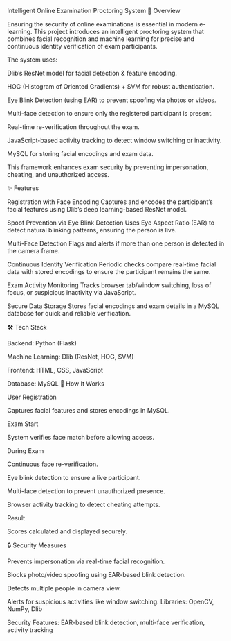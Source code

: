 Intelligent Online Examination Proctoring System
📌 Overview

Ensuring the security of online examinations is essential in modern e-learning.
This project introduces an intelligent proctoring system that combines facial recognition and machine learning for precise and continuous identity verification of exam participants.

The system uses:

Dlib’s ResNet model for facial detection & feature encoding.

HOG (Histogram of Oriented Gradients) + SVM for robust authentication.

Eye Blink Detection (using EAR) to prevent spoofing via photos or videos.

Multi-face detection to ensure only the registered participant is present.

Real-time re-verification throughout the exam.

JavaScript-based activity tracking to detect window switching or inactivity.

MySQL for storing facial encodings and exam data.

This framework enhances exam security by preventing impersonation, cheating, and unauthorized access.

✨ Features

Registration with Face Encoding
Captures and encodes the participant’s facial features using Dlib’s deep learning-based ResNet model.

Spoof Prevention via Eye Blink Detection
Uses Eye Aspect Ratio (EAR) to detect natural blinking patterns, ensuring the person is live.

Multi-Face Detection
Flags and alerts if more than one person is detected in the camera frame.

Continuous Identity Verification
Periodic checks compare real-time facial data with stored encodings to ensure the participant remains the same.

Exam Activity Monitoring
Tracks browser tab/window switching, loss of focus, or suspicious inactivity via JavaScript.

Secure Data Storage
Stores facial encodings and exam details in a MySQL database for quick and reliable verification.

🛠️ Tech Stack

Backend: Python (Flask)

Machine Learning: Dlib (ResNet, HOG, SVM)

Frontend: HTML, CSS, JavaScript

Database: MySQL
🎯 How It Works

User Registration

Captures facial features and stores encodings in MySQL.

Exam Start

System verifies face match before allowing access.

During Exam

Continuous face re-verification.

Eye blink detection to ensure a live participant.

Multi-face detection to prevent unauthorized presence.

Browser activity tracking to detect cheating attempts.

Result

Scores calculated and displayed securely.

🔒 Security Measures

Prevents impersonation via real-time facial recognition.

Blocks photo/video spoofing using EAR-based blink detection.

Detects multiple people in camera view.

Alerts for suspicious activities like window switching.
Libraries: OpenCV, NumPy, Dlib

Security Features: EAR-based blink detection, multi-face verification, activity tracking
